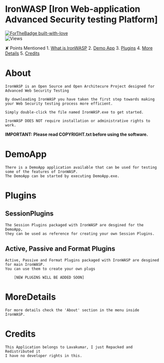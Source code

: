 # IronWASP [Iron Web-application Advanced Security testing Platform]

[![ForTheBadge built-with-love](http://ForTheBadge.com/images/badges/built-with-love.svg)](https://GitHub.com/lavakumar/)<br>
![Views](https://hits.seeyoufarm.com/api/count/incr/badge.svg?url=https://github.com/swatv3nub/IronWASP&title=Profile%20Views)


✘ Points Mentioned
	1. [What is IronWASP](https://github.com/swatv3nub/IronWASP/blob/Alpha/README.md/#About)
	2. [Demo App](https://github.com/swatv3nub/IronWASP/blob/Alpha/README.md/#DemoApp)
	3. [Plugins](https://github.com/swatv3nub/IronWASP/blob/Alpha/README.md/#Plugins)
	4. [More Details](https://github.com/swatv3nub/IronWASP/blob/Alpha/README.md/#MoreDetails)
	5. [Credits](https://github.com/swatv3nub/IronWASP/blob/Alpha/README.md/#Credits)


 # About
 
	IronWASP is an Open Source and Open Architecure Project designed for Advanced Web Security Testing
	
	By downloading IronWASP you have taken the first step towards making your Web Security testing process more efficient.

	Simply double-click the file named IronWASP.exe to get started.

	IronWASP DOES NOT require installation or administrative rights to work.

**IMPORTANT: Please read COPYRIGHT.txt before using the software.**

# DemoApp

	There is a DemoApp application available that can be used for testing some of the features of IronWASP. 
	The DemoApp can be started by executing DemoApp.exe.

# Plugins

## SessionPlugins

	The Session Plugins packaged with IronWASP are desgined for the DemoApp, 
	they can be used as reference for creating your own Session Plugins.

## Active, Passive and Format Plugins

	Active, Passive and Format Plugins packaged with IronWASP are desgined for main IronWASP.
	You can use them to create your own plugs

```
	[NEW PLUGINS WILL BE ADDED SOON]
```

# MoreDetails

	For more details check the 'About' section in the menu inside IronWASP.

# Credits

	This Application belongs to Lavakumar, I just Repacked and Redistributed it
	I have no developer rights in this.
